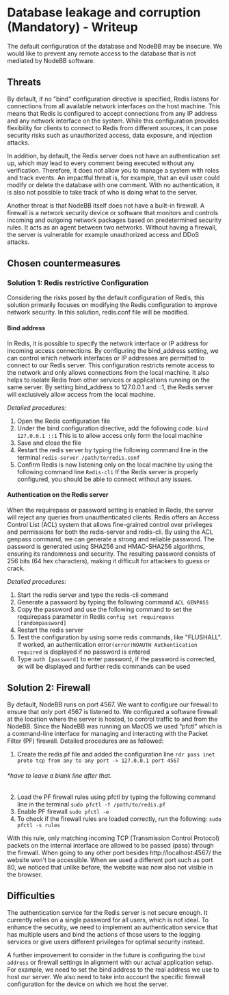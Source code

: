 # Database leakage and corruption (Mandatory) - Writeup

The default configuration of the database and NodeBB may be insecure. We would like to prevent any remote access to the database that is not mediated by NodeBB software.

## Threats
By default, if no "bind" configuration directive is specified, Redis listens for connections from all available network interfaces on the host machine. This means that Redis is configured to accept connections from any IP address and any network interface on the system. While this configuration provides flexibility for clients to connect to Redis from different sources, it can pose security risks such as unauthorized access, data exposure, and injection attacks. 

In addition, by default, the Redis server does not have an authentication set up, which may lead to every comment being executed without any verification. Therefore, it does not allow you to manage a system with roles and track events. An impactful threat is, for example, that an evil user could modify or delete the database with one comment. With no authentication, it is also not possible to take track of who is doing what to the server. 

Another threat is that NodeBB itself does not have a built-in firewall. A firewall is a network security device or software that monitors and controls incoming and outgoing network packages based on predetermined security rules. It acts as an agent between two networks. Without having a firewall, the server is vulnerable for example unauthorized access and DDoS attacks.

## Chosen countermeasures

### Solution 1: Redis restrictive Configuration
Considering the risks posed by the default configuration of Redis, this solution primarily focuses on modifying the Redis configuration to improve network security. In this solution, redis.conf file will be modified.

#### Bind address
In Redis, it is possible to specify the network interface or IP address for incoming access connections. By configuring the bind_address setting, we can control which network interfaces or IP addresses are permitted to connect to our Redis server. This configuration restricts remote access to the network and only allows connections from the local machine. It also helps to isolate Redis from other services or applications running on the same server. By setting bind_address to 127.0.0.1 and ::1, the Redis server will exclusively allow access from the local machine.

*Detailed procedures:*
1. Open the Redis configuration file
2. Under the bind configuration directive, add the following code:
```bind 127.0.0.1 ::1```
This is to allow access only form the local machine
3. Save and close the file
4. Restart the redis server by typing the following command line in the terminal
```redis-server /path/to/redis.conf```
5. Confirm Redis is now listening only on the local machine by using the following command line
```Redis-cli```
If the Redis server is properly configured, you should be able to connect without any issues.

#### Authentication on the Redis server
When the requirepass or password setting is enabled in Redis, the server will reject any queries from unauthenticated clients. Redis offers an Access Control List (ACL) system that allows fine-grained control over privileges and permissions for both the redis-server and redis-cli. By using the ACL genpass command, we can generate a strong and reliable password. The password is generated using SHA256 and HMAC-SHA256 algorithms, ensuring its randomness and security. The resulting password consists of 256 bits (64 hex characters), making it difficult for attackers to guess or crack.

*Detailed procedures:*
1. Start the redis server and type the redis-cli command
2. Generate a password by typing the following command
```ACL GENPASS```
3. Copy the password and use the following command to set the requirepass parameter in Redis
```config set requirepass [randompassword]```
4. Restart the redis server
5. Test the configuration by using some redis commands, like "FLUSHALL". If worked, an authentication error```(error)NOAUTH Authentication required``` is displayed if no password is entered
6. Type ```auth [password]``` to enter password, if the password is corrected, ```OK``` will be displayed and further redis commands can be used

## Solution 2: Firewall
By default, NodeBB runs on port 4567. We want to configure our firewall to ensure that only port 4567 is listened to. We configured a software firewall at the location where the server is hosted, to control traffic to and from the NodeBB. Since the NodeBB was running on MacOS we used “pfctl” which is a command-line interface for managing and interacting with the Packet Filter (PF) firewall. 
Detailed procedures are as followed:
1. Create the redis.pf file and added the configuration line
```rdr pass inet proto tcp from any to any port -> 127.0.0.1 port 4567```
######  *have to leave a blank line after that.
2. Load the PF firewall rules using pfctl by typing the following command line in the terminal
```sudo pfctl -f /path/to/redis.pf```
3. Enable PF firewall
```sudo pfctl -e```
4. To check if the firewall rules are loaded correctly, run the following:
```sudo pfctl -s rules```

With this rule, only matching incoming TCP (Transmission Control Protocol) packets on the internal interface are allowed to be passed (pass) through the firewall. When going to any other port besides http://localhost:4567/ the website won't be accessible. When we used a different port such as port 80, we noticed that unlike before, the website was now also not visible in the browser.


## Difficulties
The authentication service for the Redis server is not secure enough. It currently relies on a single password for all users, which is not ideal. To enhance the security, we need to implement an authentication service that has multiple users and bind the actions of those users to the logging services or give users different privileges for optimal security instead.

A further improvement to consider in the future is configuring the `bind address` or firewall settings in alignment with our actual application setup. For example, we need to set the bind address to the real address we use to host our server. We also need to take into account the specific firewall configuration for the device on which we host the server.




